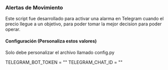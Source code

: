 ### Alertas de Movimiento

Este script fue desarrollado para activar una alarma en Telegram cuando el precio llegue a un objetivo, para poder tomar la mejor decision para poder operar.


#### Configuración (Personaliza estos valores)
Solo debe personalizar el archivo llamado config.py

TELEGRAM_BOT_TOKEN = ""
TELEGRAM_CHAT_ID = ""
